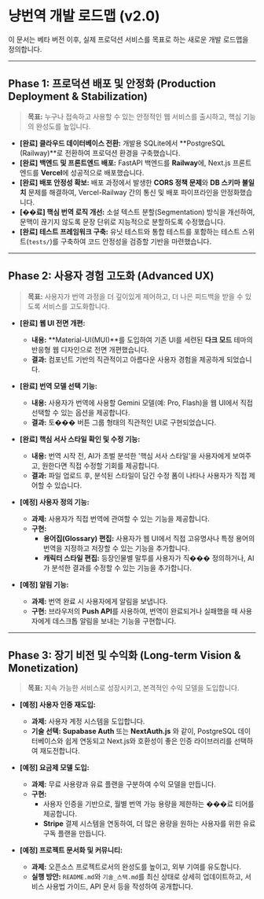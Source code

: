 # 냥번역 개발 로드맵 (v2.0)

이 문서는 베타 버전 이후, 실제 프로덕션 서비스를 목표로 하는 새로운 개발 로드맵을 정의합니다.

---

## **Phase 1: 프로덕션 배포 및 안정화 (Production Deployment & Stabilization)**

> **목표:** 누구나 접속하고 사용할 수 있는 안정적인 웹 서비스를 출시하고, 핵심 기능의 완성도를 높입니다.

-   **[완료] 클라우드 데이터베이스 전환:** 개발용 SQLite에서 **PostgreSQL (Railway)**로 전환하여 프로덕션 환경을 구축했습니다.
-   **[완료] 백엔드 및 프론트엔드 배포:** FastAPI 백엔드를 **Railway**에, Next.js 프론트엔드를 **Vercel**에 성공적으로 배포했습니다.
-   **[완료] 배포 안정성 확보:** 배포 과정에서 발생한 **CORS 정책 문제**와 **DB 스키마 불일치** 문제를 해결하여, Vercel-Railway 간의 통신 및 배포 파이프라인을 안정화했습니다.
-   **[��료] 핵심 번역 로직 개선:** 소설 텍스트 분할(Segmentation) 방식을 개선하여, 문맥이 끊기지 않도록 문장 단위로 지능적으로 분할하도록 수정했습니다.
-   **[완료] 테스트 프레임워크 구축:** 유닛 테스트와 통합 테스트를 포함하는 테스트 스위트(`tests/`)를 구축하여 코드 안정성을 검증할 기반을 마련했습니다.

---

## **Phase 2: 사용자 경험 고도화 (Advanced UX)**

> **목표:** 사용자가 번역 과정을 더 깊이있게 제어하고, 더 나은 피드백을 받을 수 있도록 서비스를 고도화합니다.

-   **[완료] 웹 UI 전면 개편:**
    -   **내용:** **Material-UI(MUI)**를 도입하여 기존 UI를 세련된 **다크 모드** 테마의 반응형 웹 디자인으로 전면 개편했습니다.
    -   **결과:** 컴포넌트 기반의 직관적이고 아름다운 사용자 경험을 제공하게 되었습니다.

-   **[완료] 번역 모델 선택 기능:**
    -   **내용:** 사용자가 번역에 사용할 Gemini 모델(예: Pro, Flash)을 웹 UI에서 직접 선택할 수 있는 옵션을 제공합니다.
    -   **결과:** 토��� 버튼 그룹 형태의 직관적인 UI로 구현되었습니다.

-   **[완료] 핵심 서사 스타일 확인 및 수정 기능:**
    -   **내용:** 번역 시작 전, AI가 초벌 분석한 '핵심 서사 스타일'을 사용자에게 보여주고, 원한다면 직접 수정할 기회를 제공합니다.
    -   **결과:** 파일 업로드 후, 분석된 스타일이 담긴 수정 폼이 나타나 사용자가 직접 제어할 수 있습니다.

-   **[예정] 사용자 정의 기능:**
    -   **과제:** 사용자가 직접 번역에 관여할 수 있는 기능을 제공합니다.
    -   **구현:**
        -   **용어집(Glossary) 편집:** 사용자가 웹 UI에서 직접 고유명사나 특정 용어의 번역을 지정하고 저장할 수 있는 기능을 추가합니다.
        -   **캐릭터 스타일 편집:** 등장인물별 말투를 사용자가 직��� 정의하거나, AI가 분석한 결과를 수정할 수 있는 기능을 추가합니다.

-   **[예정] 알림 기능:**
    -   **과제:** 번역 완료 시 사용자에게 알림을 보냅니다.
    -   **구현:** 브라우저의 **Push API**를 사용하여, 번역이 완료되거나 실패했을 때 사용자에게 데스크톱 알림을 보내는 기능을 구현합니다.

---

## **Phase 3: 장기 비전 및 수익화 (Long-term Vision & Monetization)**

> **목표:** 지속 가능한 서비스로 성장시키고, 본격적인 수익 모델을 도입합니다.

-   **[예정] 사용자 인증 재도입:**
    -   **과제:** 사용자 계정 시스템을 도입합니다.
    -   **기술 선택:** **Supabase Auth** 또는 **NextAuth.js** 와 같이, PostgreSQL 데이터베이스와 쉽게 연동되고 Next.js와 호환성이 좋은 인증 라이브러리를 선택하여 재도전합니다.

-   **[예정] 요금제 모델 도입:**
    -   **과제:** 무료 사용량과 유료 플랜을 구분하여 수익 모델을 만듭니다.
    -   **구현:**
        -   사용자 인증을 기반으로, 월별 번역 가능 용량을 제한하는 ���료 티어를 제공합니다.
        -   **Stripe** 결제 시스템을 연동하여, 더 많은 용량을 원하는 사용자를 위한 유료 구독 플랜을 만듭니다.

-   **[예정] 프로젝트 문서화 및 커뮤니티:**
    -   **과제:** 오픈소스 프로젝트로서의 완성도를 높이고, 외부 기여를 유도합니다.
    -   **실행 방안:** `README.md`와 `기술_스택.md`를 최신 상태로 상세히 업데이트하고, 서비스 사용법 가이드, API 문서 등을 작성하여 공개합니다.
